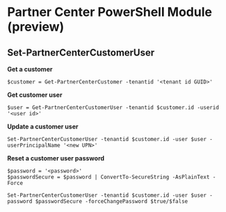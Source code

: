 # Partner Center PowerShell Module (preview) #

## Set-PartnerCenterCustomerUser ##

**Get a customer**

    $customer = Get-PartnerCenterCustomer -tenantid '<tenant id GUID>'

**Get customer user**

    $user = Get-PartnerCenterCustomerUser -tenantid $customer.id -userid '<user id>'

**Update a customer user**

    Set-PartnerCenterCustomerUser -tenantid $customer.id -user $user -userPrincipalName '<new UPN>'

**Reset a customer user password**

    $password = '<password>'
	$passwordSecure = $password | ConvertTo-SecureString -AsPlainText -Force

    Set-PartnerCenterCustomerUser -tenantid $customer.id -user $user -password $passwordSecure -forceChangePassword $true/$false
